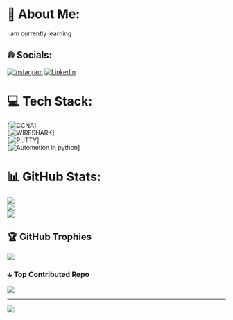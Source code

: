 # 💫 About Me:
i am currently learning<br>


## 🌐 Socials:
[![Instagram](https://img.shields.io/badge/Instagram-%23E4405F.svg?logo=Instagram&logoColor=white)](https://instagram.com/teju_gowda__06) [![LinkedIn](https://img.shields.io/badge/LinkedIn-%230077B5.svg?logo=linkedin&logoColor=white)](https://linkedin.com/in/https://www.linkedin.com/in/tejas-gowda-h-k-40a4ba308?utm_source=share&utm_campaign=share_via&utm_content=profile&utm_medium=android_app) 

# 💻 Tech Stack:
[![CCNA](https://img.shields.io/badge/CCNA-%23E4405F.svg?logo=CCNA&logoColor=red)]<br/>
[![WIRESHARK](https://img.shields.io/badge/WIRESHARK-%23E4405F.svg?logo=WIRESHARK&logoColor=white)]<br/>
[![PUTTY](https://img.shields.io/badge/PUTTY-%23E4405F.svg?logo=PUTTY&logoColor=white)]<br/>
[![Autometion in python](https://img.shields.io/badge/Autometioninpython-%23E4405F.svg?logo=Autometioninpython&logoColor=white)]<br/>
# 📊 GitHub Stats:
![](https://github-readme-stats.vercel.app/api?username=TejasGowda2012&theme=dark&hide_border=false&include_all_commits=true&count_private=false)<br/>
![](https://nirzak-streak-stats.vercel.app/?user=TejasGowda2012&theme=dark&hide_border=false)<br/>
![](https://github-readme-stats.vercel.app/api/top-langs/?username=TejasGowda2012&theme=dark&hide_border=false&include_all_commits=true&count_private=false&layout=compact)

## 🏆 GitHub Trophies
![](https://github-profile-trophy.vercel.app/?username=TejasGowda2012&theme=radical&no-frame=false&no-bg=false&margin-w=4)

### 🔝 Top Contributed Repo
![](https://github-contributor-stats.vercel.app/api?username=TejasGowda2012&limit=5&theme=dark&combine_all_yearly_contributions=true)

---
[![](https://visitcount.itsvg.in/api?id=TejasGowda2012&icon=0&color=0)](https://visitcount.itsvg.in)

<!-- Proudly created with GPRM ( https://gprm.itsvg.in ) -->
